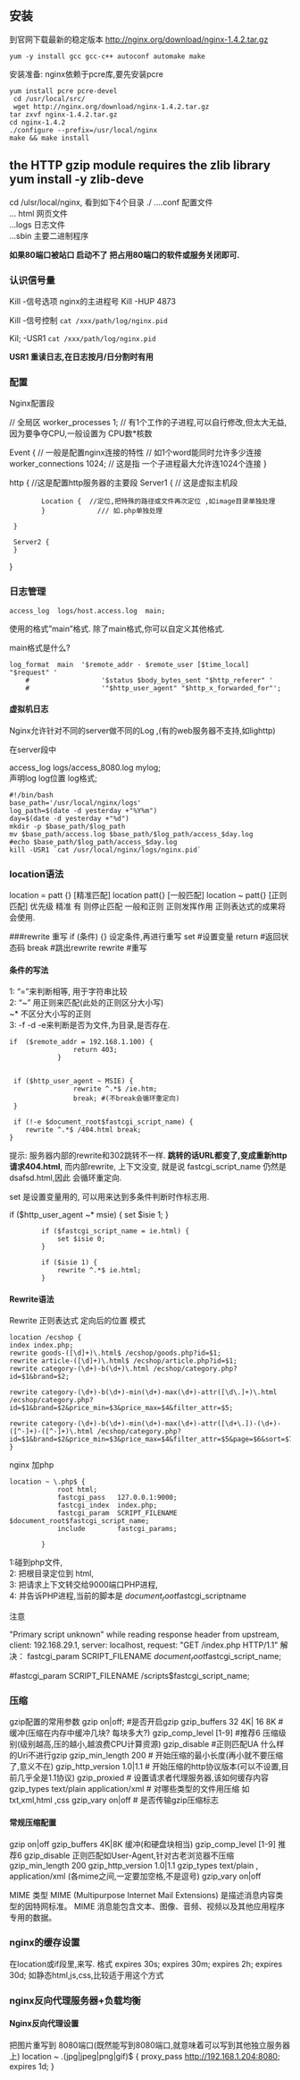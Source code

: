 ## 安装 ##
到官网下载最新的稳定版本
http://nginx.org/download/nginx-1.4.2.tar.gz



    yum -y install gcc gcc-c++ autoconf automake make
安装准备: nginx依赖于pcre库,要先安装pcre





    yum install pcre pcre-devel
     cd /usr/local/src/
     wget http://nginx.org/download/nginx-1.4.2.tar.gz
    tar zxvf nginx-1.4.2.tar.gz 
    cd nginx-1.4.2
    ./configure --prefix=/usr/local/nginx
    make && make install



the HTTP gzip module requires the zlib library
yum install -y zlib-deve
- 



cd /ulsr/local/nginx, 看到如下4个目录
./ 
 ....conf 配置文件     
 ... html 网页文件    
 ...logs  日志文件    
 ...sbin  主要二进制程序   



    

**如果80端口被站口  启动不了  把占用80端口的软件或服务关闭即可.**

### 认识信号量 ###

Kill -信号选项 nginx的主进程号
Kill -HUP 4873

Kill -信号控制 `cat /xxx/path/log/nginx.pid`

Kil; -USR1 `cat /xxx/path/log/nginx.pid`


**USR1   重读日志,在日志按月/日分割时有用**

### 配置 ###


Nginx配置段

// 全局区
worker_processes 1; // 有1个工作的子进程,可以自行修改,但太大无益,因为要争夺CPU,一般设置为 CPU数*核数

Event {
// 一般是配置nginx连接的特性
// 如1个word能同时允许多少连接
 worker_connections  1024; // 这是指 一个子进程最大允许连1024个连接
}

http { 
 //这是配置http服务器的主要段
     Server1 { // 这是虚拟主机段
       
            Location {  //定位,把特殊的路径或文件再次定位 ,如image目录单独处理
            }             /// 如.php单独处理

     }

     Server2 {
     }
}
### 日志管理 ###

	access_log  logs/host.access.log  main;
使用的格式”main”格式.
除了main格式,你可以自定义其他格式.

main格式是什么?

	log_format  main  '$remote_addr - $remote_user [$time_local] "$request" '
	    #                  '$status $body_bytes_sent "$http_referer" '
	    #                  '"$http_user_agent" "$http_x_forwarded_for"';
#### 虚拟机日志 ####

Nginx允许针对不同的server做不同的Log ,(有的web服务器不支持,如lighttp)

在server段中 

access_log logs/access_8080.log mylog;   
声明log   log位置          log格式;

	#!/bin/bash
	base_path='/usr/local/nginx/logs'
	log_path=$(date -d yesterday +"%Y%m")
	day=$(date -d yesterday +"%d")
	mkdir -p $base_path/$log_path
	mv $base_path/access.log $base_path/$log_path/access_$day.log
	#echo $base_path/$log_path/access_$day.log
	kill -USR1 `cat /usr/local/nginx/logs/nginx.pid`

### location语法 ###

location = patt {} [精准匹配]
location patt{}  [一般匹配]
location ~ patt{} [正则匹配]
优先级
精准   有 则停止匹配
一般和正则    正则发挥作用
正则表达式的成果将会使用.

###rewrite 重写
    if  (条件) {}  设定条件,再进行重写 
    set #设置变量
    return #返回状态码 
    break #跳出rewrite
    rewrite #重写

#### 条件的写法 ####
1: “=”来判断相等, 用于字符串比较   
2: “~” 用正则来匹配(此处的正则区分大小写)   
   ~* 不区分大小写的正则   
3: -f -d -e来判断是否为文件,为目录,是否存在.     

	if  ($remote_addr = 192.168.1.100) {
	                return 403;
	            }
	
	
	 if ($http_user_agent ~ MSIE) {
	                rewrite ^.*$ /ie.htm;
	                break; #(不break会循环重定向)
	 }
	
     if (!-e $document_root$fastcgi_script_name) {
        rewrite ^.*$ /404.html break;
    } 
提示: 服务器内部的rewrite和302跳转不一样. 
**跳转的话URL都变了,变成重新http请求404.html**, 而内部rewrite, 上下文没变,
就是说 fastcgi_script_name 仍然是 dsafsd.html,因此 会循环重定向.

set 是设置变量用的, 可以用来达到多条件判断时作标志用.

if ($http_user_agent ~* msie) {
                set $isie 1;
            }

            if ($fastcgi_script_name = ie.html) {
                set $isie 0;
            }

            if ($isie 1) {
                rewrite ^.*$ ie.html;
            }
#### Rewrite语法

Rewrite 正则表达式  定向后的位置 模式


	location /ecshop {
	index index.php;
	rewrite goods-([\d]+)\.html$ /ecshop/goods.php?id=$1;
	rewrite article-([\d]+)\.html$ /ecshop/article.php?id=$1;
	rewrite category-(\d+)-b(\d+)\.html /ecshop/category.php?id=$1&brand=$2;
	
	rewrite category-(\d+)-b(\d+)-min(\d+)-max(\d+)-attr([\d\.]+)\.html /ecshop/category.php?id=$1&brand=$2&price_min=$3&price_max=$4&filter_attr=$5;
	
	rewrite category-(\d+)-b(\d+)-min(\d+)-max(\d+)-attr([\d+\.])-(\d+)-([^-]+)-([^-]+)\.html /ecshop/category.php?id=$1&brand=$2&price_min=$3&price_max=$4&filter_attr=$5&page=$6&sort=$7&order=$8;
	}



nginx 加php
	
	location ~ \.php$ {
	            root html;
	            fastcgi_pass   127.0.0.1:9000;
	            fastcgi_index  index.php;
	            fastcgi_param  SCRIPT_FILENAME  $document_root$fastcgi_script_name;
	            include        fastcgi_params;
	
	        }

1:碰到php文件,  
2: 把根目录定位到 html,  
3: 把请求上下文转交给9000端口PHP进程,   
4: 并告诉PHP进程,当前的脚本是 $document_root$fastcgi_scriptname    


注意

"Primary script unknown" while reading response header from upstream, client: 192.168.29.1, server: localhost, request: "GET /index.php HTTP/1.1"
解决：
fastcgi_param SCRIPT_FILENAME $document_root$fastcgi_script_name;

#fastcgi_param  SCRIPT_FILENAME  /scripts$fastcgi_script_name;


### 压缩 ###


gzip配置的常用参数
gzip on|off;  #是否开启gzip
gzip_buffers 32 4K| 16 8K #缓冲(压缩在内存中缓冲几块? 每块多大?)
gzip_comp_level [1-9] #推荐6 压缩级别(级别越高,压的越小,越浪费CPU计算资源)
gzip_disable #正则匹配UA 什么样的Uri不进行gzip
gzip_min_length 200 # 开始压缩的最小长度(再小就不要压缩了,意义不在)
gzip_http_version 1.0|1.1 # 开始压缩的http协议版本(可以不设置,目前几乎全是1.1协议)
gzip_proxied          # 设置请求者代理服务器,该如何缓存内容
gzip_types text/plain  application/xml # 对哪些类型的文件用压缩 如txt,xml,html ,css
gzip_vary on|off  # 是否传输gzip压缩标志

#### 常规压缩配置 ####
gzip on|off
gzip_buffers 4K|8K 缓冲(和硬盘块相当)
gzip_comp_level [1-9] 推荐6
gzip_disable 正则匹配如User-Agent,针对古老浏览器不压缩
gzip_min_length 200
gzip_http_version 1.0|1.1
gzip_types text/plain , application/xml (各mime之间,一定要加空格,不是逗号)
gzip_vary on|off

MIME 类型
MIME (Multipurpose Internet Mail Extensions) 是描述消息内容类型的因特网标准。
MIME 消息能包含文本、图像、音频、视频以及其他应用程序专用的数据。




### nginx的缓存设置

在location或if段里,来写.
	格式  expires 30s;
	      expires 30m;
	      expires 2h;
	      expires 30d;
如静态html,js,css,比较适于用这个方式


### nginx反向代理服务器+负载均衡


#### Nginx反向代理设置
把图片重写到 8080端口(既然能写到8080端口,就意味着可以写到其他独立服务器上)
    location ~ \.(jpg|jpeg|png|gif)$ {
            proxy_pass http://192.168.1.204:8080;
            expires 1d;
    }

